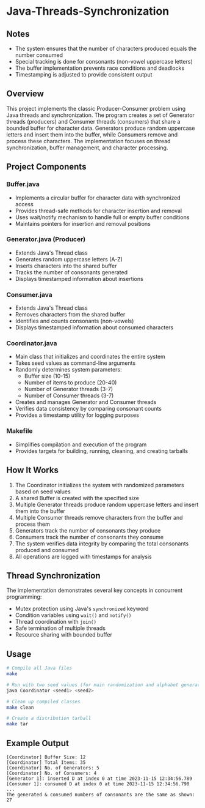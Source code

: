 # Java-Threads-Synchronization

## Notes
- The system ensures that the number of characters produced equals the number consumed
- Special tracking is done for consonants (non-vowel uppercase letters)
- The buffer implementation prevents race conditions and deadlocks
- Timestamping is adjusted to provide consistent output
## Overview
This project implements the classic Producer-Consumer problem using Java threads and synchronization. The program creates a set of Generator threads (producers) and Consumer threads (consumers) that share a bounded buffer for character data. Generators produce random uppercase letters and insert them into the buffer, while Consumers remove and process these characters. The implementation focuses on thread synchronization, buffer management, and character processing.

## Project Components

### Buffer.java
- Implements a circular buffer for character data with synchronized access
- Provides thread-safe methods for character insertion and removal
- Uses wait/notify mechanism to handle full or empty buffer conditions
- Maintains pointers for insertion and removal positions

### Generator.java (Producer)
- Extends Java's Thread class
- Generates random uppercase letters (A-Z)
- Inserts characters into the shared buffer
- Tracks the number of consonants generated
- Displays timestamped information about insertions

### Consumer.java
- Extends Java's Thread class
- Removes characters from the shared buffer
- Identifies and counts consonants (non-vowels)
- Displays timestamped information about consumed characters

### Coordinator.java
- Main class that initializes and coordinates the entire system
- Takes seed values as command-line arguments
- Randomly determines system parameters:
  - Buffer size (10-15)
  - Number of items to produce (20-40)
  - Number of Generator threads (3-7)
  - Number of Consumer threads (3-7)
- Creates and manages Generator and Consumer threads
- Verifies data consistency by comparing consonant counts
- Provides a timestamp utility for logging purposes

### Makefile
- Simplifies compilation and execution of the program
- Provides targets for building, running, cleaning, and creating tarballs

## How It Works
1. The Coordinator initializes the system with randomized parameters based on seed values
2. A shared Buffer is created with the specified size
3. Multiple Generator threads produce random uppercase letters and insert them into the buffer
4. Multiple Consumer threads remove characters from the buffer and process them
5. Generators track the number of consonants they produce
6. Consumers track the number of consonants they consume
7. The system verifies data integrity by comparing the total consonants produced and consumed
8. All operations are logged with timestamps for analysis

## Thread Synchronization
The implementation demonstrates several key concepts in concurrent programming:
- Mutex protection using Java's `synchronized` keyword
- Condition variables using `wait()` and `notify()`
- Thread coordination with `join()`
- Safe termination of multiple threads
- Resource sharing with bounded buffer

## Usage
```bash
# Compile all Java files
make

# Run with two seed values (for main randomization and alphabet generation)
java Coordinator <seed1> <seed2>

# Clean up compiled classes
make clean

# Create a distribution tarball
make tar
```

## Example Output
```
[Coordinator] Buffer Size: 12
[Coordinator] Total Items: 35
[Coordinator] No. of Generators: 5
[Coordinator] No. of Consumers: 4
[Generator 1]: inserted D at index 0 at time 2023-11-15 12:34:56.789
[Consumer 1]: consumed D at index 0 at time 2023-11-15 12:34:56.790
...
The generated & consumed numbers of consonants are the same as shown: 27
```

